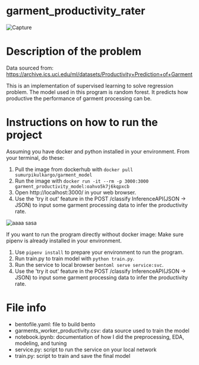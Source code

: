 # garment_productivity_rater

![Capture](https://user-images.githubusercontent.com/95233522/200820662-1b560a28-442e-4ae6-9410-f1dd60264fd8.JPG)



# Description of the problem

Data sourced from: https://archive.ics.uci.edu/ml/datasets/Productivity+Prediction+of+Garment

This is an implementation of supervised learning to solve regression problem. The model used in this program is random forest. It predicts how productive the performance of garment processing can be. 

# Instructions on how to run the project

Assuming you have docker and python installed in your environment. From your terminal, do these: 
1. Pull the image from dockerhub with ```docker pull sumurpikulkargo/garment_model```
2. Run the image with ```docker run -it --rm -p 3000:3000 garment_productivity_model:oahvo5k7j6kqpxcb``` 
3. Open http://localhost:3000/ in your web browser.
4. Use the 'try it out' feature in the POST /classify InferenceAPI(JSON → JSON) to input some garment processing data to infer the productivity rate. 

![aaaa sasa](https://user-images.githubusercontent.com/95233522/200820980-9e766771-84a2-4215-84c5-f7b97b368531.JPG)

If you want to run the program directly without docker image: 
Make sure pipenv is already installed in your environment. 
1. Use ```pipenv install``` to prepare your environment to run the program.
2. Run train.py to train model with ```python train.py```.
3. Run the service to local browser ```bentoml serve service:svc```.
4. Use the 'try it out' feature in the POST /classify InferenceAPI(JSON → JSON) to input some garment processing data to infer the productivity rate. 

# File info

- bentofile.yaml: file to build bento
- garments_worker_productivity.csv: data source used to train the model
- notebook.ipynb: documentation of how I did the preprocessing, EDA, modeling, and tuning
- service.py: script to run the service on your local network
- train.py: script to train and save the final model 
